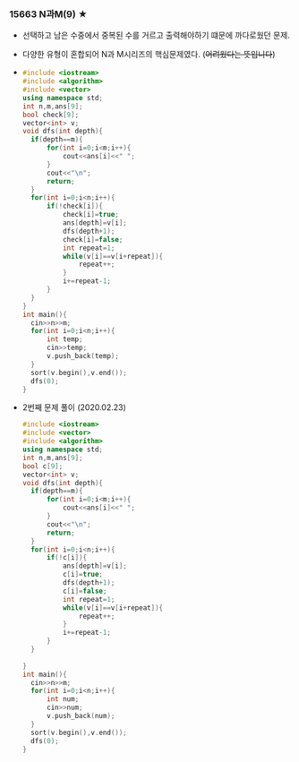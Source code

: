 ### 15663 N과M(9) ★

- 선택하고 남은 수중에서 중복된 수를 거르고 출력해야하기 떄문에 까다로웠던 문제.

- 다양한 유형이 혼합되어 N과 M시리즈의 핵심문제였다. (~~어려웠다는 뜻입니다~~)

- ```C++
  #include <iostream>
  #include <algorithm>
  #include <vector>
  using namespace std;
  int n,m,ans[9];
  bool check[9];
  vector<int> v;
  void dfs(int depth){
  	if(depth==m){
  		for(int i=0;i<m;i++){
  			cout<<ans[i]<<" ";
  		}
  		cout<<"\n";
  		return;
  	}
  	for(int i=0;i<n;i++){
  		if(!check[i]){
  			check[i]=true;
  			ans[depth]=v[i];
  			dfs(depth+1);
  			check[i]=false;
  			int repeat=1;
  			while(v[i]==v[i+repeat]){
  				repeat++;
  			}
  			i+=repeat-1;
  		}
  	}
  }
  int main(){
  	cin>>n>>m;
  	for(int i=0;i<n;i++){
  		int temp;
  		cin>>temp;
  		v.push_back(temp);
  	}
  	sort(v.begin(),v.end());
  	dfs(0);
  } 
  ```

- 2번째 문제 풀이 (2020.02.23)

  ```c++
  #include <iostream>
  #include <vector>
  #include <algorithm>
  using namespace std;
  int n,m,ans[9];
  bool c[9];
  vector<int> v;
  void dfs(int depth){
  	if(depth==m){
  		for(int i=0;i<m;i++){
  			cout<<ans[i]<<" ";
  		}
  		cout<<"\n";
  		return;
  	}
  	for(int i=0;i<n;i++){
  		if(!c[i]){
  			ans[depth]=v[i];
  			c[i]=true;
  			dfs(depth+1);
  			c[i]=false;
  			int repeat=1;
  			while(v[i]==v[i+repeat]){
  				repeat++;
  			}
  			i+=repeat-1;
  		}
  	}
  	
  }
  int main(){
  	cin>>n>>m;
  	for(int i=0;i<n;i++){
  		int num;
  		cin>>num;
  		v.push_back(num);
  	}
  	sort(v.begin(),v.end());
  	dfs(0);	
  }
  ```

  